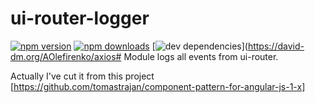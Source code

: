 # ui-router-logger
[![npm version](https://img.shields.io/npm/v/ui-router-logger.svg?style=flat-square)](https://www.npmjs.org/package/ui-router-logger)
[![npm downloads](https://img.shields.io/npm/dm/ui-router-logger.svg?style=flat-square)](https://www.npmjs.org/package/ui-router-logger)
[![dev dependencies](https://img.shields.io/david/dev/AOlefirenko/axios.svg?style=flat-square)](https://david-dm.org/AOlefirenko/axios#
Module logs all events from ui-router.

Actually I've cut it from this project [https://github.com/tomastrajan/component-pattern-for-angular-js-1-x]
